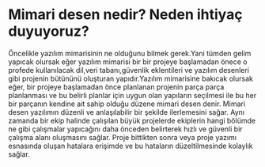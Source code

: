 # Mimari desen nedir? Neden ihtiyaç duyuyoruz?

Öncelikle yazılım mimarisinin ne olduğunu bilmek gerek.Yani tümden gelim yapıcak olursak eğer yazılım mimarisi bir bir projeye başlamadan önece o profede kullanılacak dil,veri tabanı,güvenlik eklentileri ve yazılım desenleri gibi projenin bütününü oluşturan yapıdır.Yazılım mimarisine bakıcak olursak eğer, bir projeye başlamadan önce planlanan projenin parça parça planlanması ve bu belirli planlar için uygun olan yapıların seçilmesi ile bu her bir parçanın kendine ait sahip olduğu düzene mimari desen denir. Mimari desen yazılımın düzenli ve anlaşılabilir bir şekilde ilerlemesini sağar. Aynı zamanda bir ekip halinde çalışılan büyük projelerde ekiplerin hangi bölümde ne gibi çalışmalar yapıcağını daha önceden belirterek hızlı ve güvenli bir çalışma alanı oluşmasını sağlar. Proje bittikten sonra veya proje yazımı esnasında oluşan hatalara erişimde ve bu hataların düzeltilmesinde kolaylık sağlar.